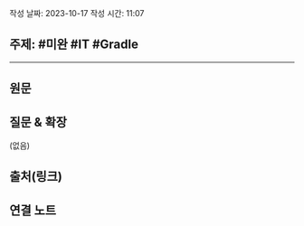 작성 날짜: 2023-10-17
작성 시간: 11:07

## 주제: #미완 #IT #Gradle 

----
## 원문


## 질문 & 확장

(없음)

## 출처(링크)


## 연결 노트










